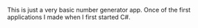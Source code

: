 This is just a very basic number generator app. Once of the first applications I made when I first started C#.
